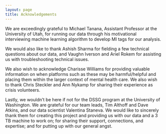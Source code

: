 ```yaml
---
layout: page
title: Acknowledgements
---
```


We are exceedingly grateful to Michael Tanana, Assistant Professor at the University of Utah, for running our data through his motivational interviewing machine learning algorithm to develop MI tags for our analysis. 

We would also like to thank Ashish Sharma for fielding a few technical questions about our data, and Vaughn Iverson and Ariel Rokem for assisting us with troubleshooting technical issues.

We also wish to acknowledge Charisse Williams for providing valuable information on when platforms such as these may be harmful/helpful and placing them within the larger context of mental health care. We also wish to thank Chris Steckler and Ann Nykamp for sharing their experience as crisis volunteers.

Lastly, we wouldn’t be here if not for the DSSG program at the University of Washington. We are grateful for our team leads, Tim Althoff and Dave Atkins, and our data scientist Valentina Staneva. We would like to sincerely thank them for creating this project and providing us with our data and a 3 TB machine to work on; for sharing their support, connections, and expertise; and for putting up with our general angst.
